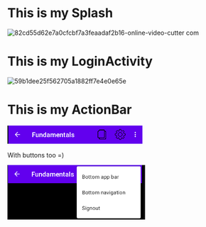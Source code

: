 # This is my Splash

![82cd55d62e7a0cfcbf7a3feaadaf2b16-_online-video-cutter com_](https://user-images.githubusercontent.com/36737950/203817695-95c7738f-b148-4913-944c-6cf000f6bf3d.gif)

# This is my LoginActivity

![59b1dee25f562705a1882ff7e4e0e65e](https://user-images.githubusercontent.com/36737950/203817912-4135d534-c0e4-4b32-be31-44072107b491.gif)

# This is my ActionBar

![ActionBar](https://raw.githubusercontent.com/Braveras/First/master/gradle/Readme-images/actionBar.png)

With buttons too =)

![ActionBarButtons](https://raw.githubusercontent.com/Braveras/First/master/gradle/Readme-images/actionBar_buttons.png)
